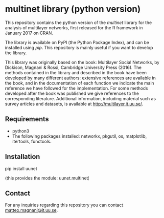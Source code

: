 # multinet library (python version)

This repository contains the python version of the _multinet_ library for the analysis of multilayer networks, first released for the R framework in January 2017 on CRAN.

The library is available on PyPI (the Python Package Index), and can be installed using _pip_. This repository is mainly useful if you want to develop the library.

This library was originally based on the book: Multilayer Social Networks, by Dickison, Magnani & Rossi, Cambridge University Press (2016). The methods contained in the library and described in the book have been developed by many different authors: extensive references are available in the book, and in the documentation of each function we indicate the main reference we have followed for the implementation. For some methods developed after the book was published we give references to the corresponding literature. Additional information, including material such as survey articles and datasets, is available at http://multilayer.it.uu.se/.

## Requirements

* python3
* The following packages installed: networkx, pkgutil, os, matplotlib, itertools, functools.

## Installation

pip install uunet

(this provides the module: uunet.multinet)

## Contact

For any inquiries regarding this repository you can contact <matteo.magnani@it.uu.se>.
